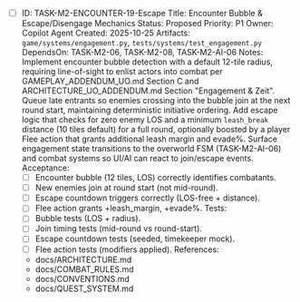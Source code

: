 - [ ] ID: TASK-M2-ENCOUNTER-19-Escape
  Title: Encounter Bubble & Escape/Disengage Mechanics
  Status: Proposed
  Priority: P1
  Owner: Copilot Agent
  Created: 2025-10-25
  Artifacts: `game/systems/engagement.py`, `tests/systems/test_engagement.py`
  DependsOn: TASK-M2-06, TASK-M2-08, TASK-M2-AI-06
  Notes:
  Implement encounter bubble detection with a default 12-tile radius, requiring line-of-sight to enlist actors into combat per GAMEPLAY_ADDENDUM_UO.md Section C and ARCHITECTURE_UO_ADDENDUM.md Section "Engagement & Zeit".
  Queue late entrants so enemies crossing into the bubble join at the next round start, maintaining deterministic initiative ordering.
  Add escape logic that checks for zero enemy LOS and a minimum `leash_break` distance (10 tiles default) for a full round, optionally boosted by a player Flee action that grants additional leash margin and evade%.
  Surface engagement state transitions to the overworld FSM (TASK-M2-AI-06) and combat systems so UI/AI can react to join/escape events.
  Acceptance:
  - [ ] Encounter bubble (12 tiles, LOS) correctly identifies combatants.
  - [ ] New enemies join at round start (not mid-round).
  - [ ] Escape countdown triggers correctly (LOS-free + distance).
  - [ ] Flee action grants +leash_margin, +evade%.
  Tests:
  - [ ] Bubble tests (LOS + radius).
  - [ ] Join timing tests (mid-round vs round-start).
  - [ ] Escape countdown tests (seeded, timekeeper mock).
  - [ ] Flee action tests (modifiers applied).
  References:
  - docs/ARCHITECTURE.md
  - docs/COMBAT_RULES.md
  - docs/CONVENTIONS.md
  - docs/QUEST_SYSTEM.md
